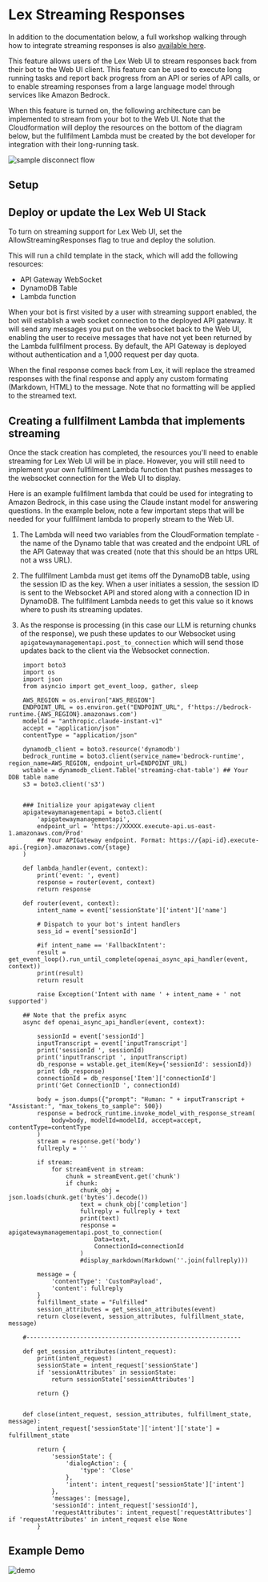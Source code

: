 # Lex Streaming Responses

In addition to the documentation below, a full workshop walking through how to integrate streaming responses is also [available here](https://catalog.us-east-1.prod.workshops.aws/workshops/5a58b6a0-7af6-49ce-a907-1a28568eeca1/en-US).

This feature allows users of the Lex Web UI to stream responses back from their bot to the Web UI client. This feature can be used to execute long running tasks and report back progress from an API or series of API calls, or to enable streaming responses from a large language model through services like Amazon Bedrock.

When this feature is turned on, the following architecture can be implemented to stream from your bot to the Web UI.
Note that the Cloudformation will deploy the resources on the bottom of the diagram below, but the fullfilment Lambda
must be created by the bot developer for integration with their long-running task.

![sample disconnect flow](./img/Lex-Streaming-Architecture.png)

## Setup

## Deploy or update the Lex Web UI Stack

To turn on streaming support for Lex Web UI, set the AllowStreamingResponses flag to true and deploy the solution.

This will run a child template in the stack, which will add the following resources:
- API Gateway WebSocket
- DynamoDB Table
- Lambda function

When your bot is first visited by a user with streaming support enabled, the bot will establish a web socket connection to the deployed API gateway. It will send any messages you put on the websocket back to the Web UI, enabling the user to receive messages that have not yet been returned by the Lambda fullfilment process. By default, the API Gateway is deployed without authentication and a 1,000 request per day quota.

When the final response comes back from Lex, it will replace the streamed responses with the final response and apply any custom formating (Markdown, HTML) to the message. Note that no formatting will be applied to the streamed text.

## Creating a fullfilment Lambda that implements streaming

Once the stack creation has completed, the resources you'll need to enable streaming for Lex Web UI will be in place. However, you will still need to implement your own fullfilment Lambda function that pushes messages to the websocket connection for the Web UI to display.

Here is an example fullfilment lambda that could be used for integrating to Amazon Bedrock, in this case using the Claude instant model for answering questions. In the example below, note a few important steps that will be needed for your fullfilment lambda to properly stream to the Web UI.

1. The Lambda will need two variables from the CloudFormation template - the name of the Dynamo table that was created and the endpoint URL of the API Gateway that was created (note that this should be an https URL not a wss URL).

2. The fullfilment Lambda must get items off the DynamoDB table, using the session ID as the key. When a user initiates a session, the session ID is sent to the Websocket API and stored along with a connection ID in DynamoDB. The fullfilment Lambda needs to get this value so it knows where to push its streaming updates.

3. As the response is processing (in this case our LLM is returning chunks of the response), we push these updates to our Websocket using ```apigatewaymanagementapi.post_to_connection``` which will send those updates back to the client via the Websocket connection.

```
    import boto3
    import os
    import json
    from asyncio import get_event_loop, gather, sleep

    AWS_REGION = os.environ["AWS_REGION"]
    ENDPOINT_URL = os.environ.get("ENDPOINT_URL", f'https://bedrock-runtime.{AWS_REGION}.amazonaws.com')
    modelId = "anthropic.claude-instant-v1" 
    accept = "application/json"
    contentType = "application/json"

    dynamodb_client = boto3.resource('dynamodb')
    bedrock_runtime = boto3.client(service_name='bedrock-runtime', region_name=AWS_REGION, endpoint_url=ENDPOINT_URL)
    wstable = dynamodb_client.Table('streaming-chat-table') ## Your DDB table name
    s3 = boto3.client('s3')


    ### Initialize your apigateway client
    apigatewaymanagementapi = boto3.client(
        'apigatewaymanagementapi', 
        endpoint_url = 'https://XXXXX.execute-api.us-east-1.amazonaws.com/Prod' 
        ## Your APIGateway endpoint. Format: https://{api-id}.execute-api.{region}.amazonaws.com/{stage}
    )

    def lambda_handler(event, context):
        print('event: ', event)
        response = router(event, context)
        return response   

    def router(event, context):
        intent_name = event['sessionState']['intent']['name']

        # Dispatch to your bot's intent handlers
        sess_id = event['sessionId']

        #if intent_name == 'FallbackIntent':
        result = get_event_loop().run_until_complete(openai_async_api_handler(event, context))
        print(result)
        return result        
        
        raise Exception('Intent with name ' + intent_name + ' not supported')
        
    ## Note that the prefix async
    async def openai_async_api_handler(event, context):
        
        sessionId = event['sessionId']
        inputTranscript = event['inputTranscript']
        print('sessionId ', sessionId)
        print('inputTranscript ', inputTranscript)
        db_response = wstable.get_item(Key={'sessionId': sessionId})
        print (db_response)
        connectionId = db_response['Item']['connectionId']
        print('Get ConnectionID ', connectionId)
        
        body = json.dumps({"prompt": "Human: " + inputTranscript + "Assistant:", "max_tokens_to_sample": 500})
        response = bedrock_runtime.invoke_model_with_response_stream(
            body=body, modelId=modelId, accept=accept, contentType=contentType
        )
        stream = response.get('body')
        fullreply = ''
        
        if stream:
            for streamEvent in stream:
                chunk = streamEvent.get('chunk')
                if chunk:
                    chunk_obj = json.loads(chunk.get('bytes').decode())
                    text = chunk_obj['completion']
                    fullreply = fullreply + text
                    print(text)
                    response = apigatewaymanagementapi.post_to_connection(
                        Data=text,
                        ConnectionId=connectionId
                    )
                    #display_markdown(Markdown(''.join(fullreply)))

        message = {
            'contentType': 'CustomPayload',
            'content': fullreply
        }
        fulfillment_state = "Fulfilled"
        session_attributes = get_session_attributes(event)
        return close(event, session_attributes, fulfillment_state, message)

    #------------------------------------------------------------

    def get_session_attributes(intent_request):
        print(intent_request)
        sessionState = intent_request['sessionState']
        if 'sessionAttributes' in sessionState:
            return sessionState['sessionAttributes']

        return {}


    def close(intent_request, session_attributes, fulfillment_state, message):
        intent_request['sessionState']['intent']['state'] = fulfillment_state

        return {
            'sessionState': {
                'dialogAction': {
                    'type': 'Close'
                },
                'intent': intent_request['sessionState']['intent']
            },
            'messages': [message],
            'sessionId': intent_request['sessionId'],
            'requestAttributes': intent_request['requestAttributes'] if 'requestAttributes' in intent_request else None
        }
```

## Example Demo

![demo](./img/lex-streaming-demo-2.gif)
